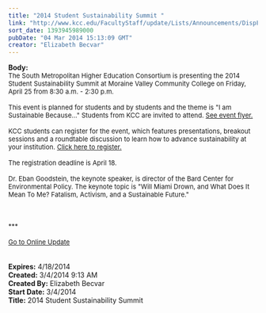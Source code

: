 ```yaml
---
title: "2014 Student Sustainability Summit "
link: "http://www.kcc.edu/FacultyStaff/update/Lists/Announcements/DispForm.aspx?ID=1430"
sort_date: 1393945989000
pubDate: "04 Mar 2014 15:13:09 GMT"
creator: "Elizabeth Becvar"
---
```


<div><b>Body:</b> <div class="ExternalClass9861AC87A54F4A12B2BCB48D78E4F09F">
<div><font size="2">The South Metropolitan Higher Education Consortium is presenting the 2014 Student Sustainability Summit at Moraine Valley Community College on Friday, April 25 from 8:30 a.m. - 2:30 p.m. <br /> <br />This event is planned for students and by students and the theme is &quot;I am Sustainable Because...&quot; Students from KCC are invited to attend. </font><font size="2"><a href="/FacultyStaff/update/Documents/StudentSustainabilitySummit-2014.pdf">See event flyer.</a></font></div><font size="2">
<div><br />KCC students can register for the event, which features presentations, breakout sessions and a roundtable discussion to learn how to advance sustainability at your institution. <a href="https://www.surveymonkey.com/s/StudentSustainSummit2014">Click here to register</a><a href="https://www.surveymonkey.com/s/Student?SustainSummit2014">.</a><br /> <br />The registration deadline is April 18. <br /> <br />Dr. Eban Goodstein, the keynote speaker, is director of the Bard Center for Environmental Policy. The keynote topic is &quot;Will Miami Drown, and What Does It Mean To Me? Fatalism, Activism, and a Sustainable Future.&quot;</div>
<div> </div>
<div> </div>
<div> </div>
<div>***</div>
<div> </div>
<div><a href="/FacultyStaff/update/Pages/dailyupdate.aspx">Go to Online Update</a></div>
<div> </div>
<div></font> </div></div></div>
<div><b>Expires:</b> 4/18/2014</div>
<div><b>Created:</b> 3/4/2014 9:13 AM</div>
<div><b>Created By:</b> Elizabeth Becvar</div>
<div><b>Start Date:</b> 3/4/2014</div>
<div><b>Title:</b> 2014 Student Sustainability Summit </div>
